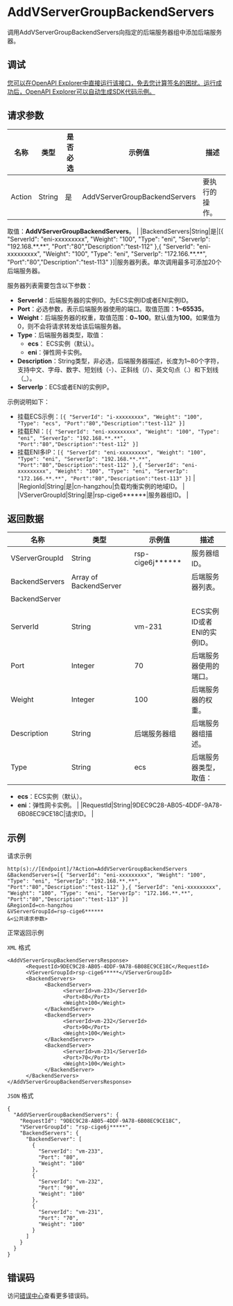 # AddVServerGroupBackendServers

调用AddVServerGroupBackendServers向指定的后端服务器组中添加后端服务器。

## 调试

[您可以在OpenAPI Explorer中直接运行该接口，免去您计算签名的困扰。运行成功后，OpenAPI Explorer可以自动生成SDK代码示例。](https://api.aliyun.com/#product=Slb&api=AddVServerGroupBackendServers&type=RPC&version=2014-05-15)

## 请求参数

|名称|类型|是否必选|示例值|描述|
|--|--|----|---|--|
|Action|String|是|AddVServerGroupBackendServers|要执行的操作。

 取值：**AddVServerGroupBackendServers**。 |
|BackendServers|String|是|\[\{ "ServerId": "eni-xxxxxxxxx", "Weight": "100", "Type": "eni", "ServerIp": "192.168.\*\*.\*\*", "Port":"80","Description":"test-112" \},\{ "ServerId": "eni-xxxxxxxxx", "Weight": "100", "Type": "eni", "ServerIp": "172.166.\*\*.\*\*", "Port":"80","Description":"test-113" \}\]|服务器列表。单次调用最多可添加20个后端服务器。

 服务器列表需要包含以下参数：

 -   **ServerId**：后端服务器的实例ID。为ECS实例ID或者ENI实例ID。
-   **Port**：必选参数，表示后端服务器使用的端口。取值范围：**1~65535**。
-   **Weight**：后端服务器的权重，取值范围：**0**~**100**。默认值为**100**。如果值为0，则不会将请求转发给该后端服务器。
-   **Type**：后端服务器类型，取值：
    -   **ecs**： ECS实例（默认）。
    -   **eni**：弹性网卡实例。
-   **Description**：String类型，非必选，后端服务器描述，长度为1~80个字符，支持中文、字母、数字、短划线（-）、正斜线（/）、英文句点（.）和下划线（\_）。
-   **ServerIp**：ECS或者ENI的实例IP。

 示例说明如下：

 -   挂载ECS示例：`[{ "ServerId": "i-xxxxxxxxx", "Weight": "100", "Type": "ecs", "Port":"80","Description":"test-112" }]`
-   挂载ENI：`[{ "ServerId": "eni-xxxxxxxxx", "Weight": "100", "Type": "eni", "ServerIp": "192.168.**.**", "Port":"80","Description":"test-112" }]`
-   挂载ENI多IP：`[{ "ServerId": "eni-xxxxxxxxx", "Weight": "100", "Type": "eni", "ServerIp": "192.168.**.**", "Port":"80","Description":"test-112" },{ "ServerId": "eni-xxxxxxxxx", "Weight": "100", "Type": "eni", "ServerIp": "172.166.**.**", "Port":"80","Description":"test-113" }]` |
|RegionId|String|是|cn-hangzhou|负载均衡实例的地域ID。 |
|VServerGroupId|String|是|rsp-cige6\*\*\*\*\*\*|服务器组ID。 |

## 返回数据

|名称|类型|示例值|描述|
|--|--|---|--|
|VServerGroupId|String|rsp-cige6j\*\*\*\*\*\*|服务器组ID。 |
|BackendServers|Array of BackendServer| |后端服务器列表。 |
|BackendServer| | | |
|ServerId|String|vm-231|ECS实例ID或者ENI的实例ID。 |
|Port|Integer|70|后端服务器使用的端口。 |
|Weight|Integer|100|后端服务器的权重。 |
|Description|String|后端服务器组|后端服务器组描述。 |
|Type|String|ecs|后端服务器类型，取值：

 -   **ecs**：ECS实例（默认）。
-   **eni**：弹性网卡实例。 |
|RequestId|String|9DEC9C28-AB05-4DDF-9A78-6B08EC9CE18C|请求ID。 |

## 示例

请求示例

```
http(s)://[Endpoint]/?Action=AddVServerGroupBackendServers
&BackendServers=[{ "ServerId": "eni-xxxxxxxxx", "Weight": "100", "Type": "eni", "ServerIp": "192.168.**.**", "Port":"80","Description":"test-112" },{ "ServerId": "eni-xxxxxxxxx", "Weight": "100", "Type": "eni", "ServerIp": "172.166.**.**", "Port":"80","Description":"test-113" }]
&RegionId=cn-hangzhou
&VServerGroupId=rsp-cige6******
&<公共请求参数>
```

正常返回示例

`XML` 格式

```
<AddVServerGroupBackendServersResponse>
      <RequestId>9DEC9C28-AB05-4DDF-9A78-6B08EC9CE18C</RequestId>
      <VServerGroupId>rsp-cige6*****</VServerGroupId>
      <BackendServers>
            <BackendServer>
                  <ServerId>vm-233</ServerId>
                  <Port>80</Port>
                  <Weight>100</Weight>
            </BackendServer>
            <BackendServer>
                  <ServerId>vm-232</ServerId>
                  <Port>90</Port>
                  <Weight>100</Weight>
            </BackendServer>
            <BackendServer>
                  <ServerId>vm-231</ServerId>
                  <Port>70</Port>
                  <Weight>100</Weight>
            </BackendServer>
      </BackendServers>
</AddVServerGroupBackendServersResponse>
```

`JSON` 格式

```
{
  "AddVServerGroupBackendServers": {
    "RequestId": "9DEC9C28-AB05-4DDF-9A78-6B08EC9CE18C",
    "VServerGroupId": "rsp-cige6j*****",
    "BackendServers": {
      "BackendServer": [
        {
          "ServerId": "vm-233",
          "Port": "80",
          "Weight": "100"
        },
        {
          "ServerId": "vm-232",
          "Port": "90",
          "Weight": "100"
        },
        {
          "ServerId": "vm-231",
          "Port": "70",
          "Weight": "100"
        }
      ]
    }
  }
}
```

## 错误码

访问[错误中心](https://error-center.aliyun.com/status/product/Slb)查看更多错误码。

